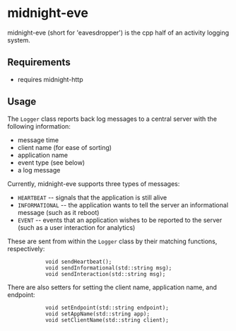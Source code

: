 # midnight-eve

midnight-eve (short for 'eavesdropper') is the cpp half of an activity logging system.

## Requirements
* requires midnight-http

## Usage
The `Logger` class reports back log messages to a central server with the following information:
* message time
* client name (for ease of sorting)
* application name
* event type (see below)
* a log message

Currently, midnight-eve supports three types of messages:

* `HEARTBEAT` -- signals that the application is still alive
* `INFORMATIONAL` -- the application wants to tell the server an informational message (such as it reboot)
* `EVENT` -- events that an application wishes to be reported to the server (such as a user interaction for analytics)

These are sent from within the `Logger` class by their matching functions, respectively:

```
			void sendHeartbeat();
			void sendInformational(std::string msg);
			void sendInteraction(std::string msg);
```

There are also setters for setting the client name, application name, and endpoint:

```
			void setEndpoint(std::string endpoint);
			void setAppName(std::string app);
			void setClientName(std::string client);
```
